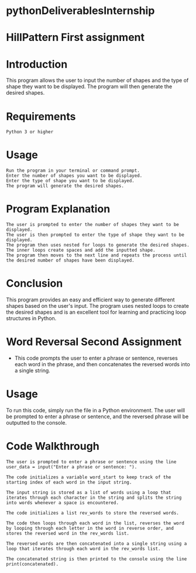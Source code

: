 # pythonDeliverablesInternship


# HillPattern First assignment
# Introduction

This program allows the user to input the number of shapes and the type of shape they want to be displayed. The program will then generate the desired shapes.

# Requirements

    Python 3 or higher

# Usage

    Run the program in your terminal or command prompt.
    Enter the number of shapes you want to be displayed.
    Enter the type of shape you want to be displayed.
    The program will generate the desired shapes.

# Program Explanation

    The user is prompted to enter the number of shapes they want to be displayed.
    The user is then prompted to enter the type of shape they want to be displayed.
    The program then uses nested for loops to generate the desired shapes.
    The inner loops create spaces and add the inputted shape.
    The program then moves to the next line and repeats the process until the desired number of shapes have been displayed.

# Conclusion

This program provides an easy and efficient way to generate different shapes based on the user's input. The program uses nested loops to create the desired shapes and is an excellent tool for learning and practicing loop structures in Python.




# Word Reversal Second Assignment 

* This code prompts the user to enter a phrase or sentence, reverses each word in the phrase, and then concatenates the reversed words into a single string.
# Usage

To run this code, simply run the file in a Python environment. The user will be prompted to enter a phrase or sentence, and the reversed phrase will be outputted to the console.
# Code Walkthrough

    The user is prompted to enter a phrase or sentence using the line user_data = input("Enter a phrase or sentence: ").

    The code initializes a variable word_start to keep track of the starting index of each word in the input string.

    The input string is stored as a list of words using a loop that iterates through each character in the string and splits the string into words whenever a space is encountered.

    The code initializes a list rev_words to store the reversed words.

    The code then loops through each word in the list, reverses the word by looping through each letter in the word in reverse order, and stores the reversed word in the rev_words list.

    The reversed words are then concatenated into a single string using a loop that iterates through each word in the rev_words list.

    The concatenated string is then printed to the console using the line print(concatenated).

